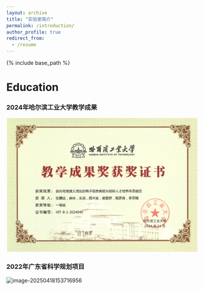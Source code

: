 ```yaml
---
layout: archive
title: "实验室简介"
permalink: /introduction/
author_profile: true
redirect_from:
  - /resume
---
```


{% include base_path %}

Education
======

### 2024年哈尔滨工业大学教学成果

![image-20250418153834925](./cv.assets/image-20250418153834925.png)

### 2022年广东省科学规划项目

![image-20250418153716956](./cv.assets/image-20250418153716956.png)
